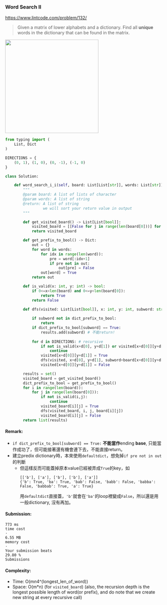 ### Word Search II
https://www.lintcode.com/problem/132/
> Given a matrix of lower alphabets and a dictionary. Find all **unique** words in the dictionary that can be found in the matrix. 

<p>
    <img src="https://assets.leetcode.com/uploads/2020/11/07/search1.jpg" width="300" />
</p>

```python
from typing import (
    List, Dict
)

DIRECTIONS = {
    (0, 1), (1, 0), (0, -1), (-1, 0)
}

class Solution:

    def word_search_i_i(self, board: List[List[str]], words: List[str]) -> List[str]:
        """
        @param board: A list of lists of character
        @param words: A list of string
        @return: A list of string
                 we will sort your return value in output
        """

        def get_visited_board() -> List[List[bool]]:
            visited_board = [[False for j in range(len(board[0]))] for i in range(len(board))]
            return visited_board

        def get_prefix_to_bool() -> Dict:
            out = {}
            for word in words:
                for idx in range(len(word)):
                    pre = word[:idx+1]
                    if pre not in out:
                        out[pre] = False
                out[word] = True
            return out

        def is_valid(x: int, y: int) -> bool:
            if 0<=x<len(board) and 0<=y<len(board[0]):
                return True
            return False

        def dfs(visited: List[List[bool]], x: int, y: int, subword: str):
            
            if subword not in dict_prefix_to_bool:
                return
            if dict_prefix_to_bool[subword] == True:
                results.add(subword) # 不能return!
                
            for d in DIRECTIONS: # recursive
                if not is_valid(x+d[0], y+d[1]) or visited[x+d[0]][y+d[1]]:
                    continue
                visited[x+d[0]][y+d[1]] = True
                dfs(visited, x+d[0], y+d[1], subword+board[x+d[0]][y+d[1]])
                visited[x+d[0]][y+d[1]] = False

        results = set()
        visited_board = get_visited_board()
        dict_prefix_to_bool = get_prefix_to_bool()
        for i in range(len(board)):
            for j in range(len(board[0])):
                if not is_valid(i,j):
                    continue
                visited_board[i][j] = True
                dfs(visited_board, i, j, board[i][j])
                visited_board[i][j] = False
        return list(results)
```
#### Remark:
- `if dict_prefix_to_bool[subword] == True:` **不能當作**ending **base**, 只能當作成功了，但可能接著還有機會連下去，不能直接return。
- 建立predix dictionary時，本來使用`defaultdict`，想免掉`if pre not in out`的判斷
  - 但這樣反而可能蓋掉原本value已經被弄成`True`的key，如
    ```
    [['b'], ['a'], ['b'], ['b'], ['a']]
    {'b': True, 'ba': True, 'bab': False, 'babb': False, 'babba': False, 'babbab': True, 'a': True}
    ```
    用`defaultdict`直接蓋，`'b'`就會在`'ba'`的loop裡變成`False`，所以還是用一般dictionary, 沒有再加。
#### Submission:
```
773 ms
time cost
·
6.55 MB
memory cost
·
Your submission beats
29.80 %
Submissions
```
#### Complexity:
- Time: O(m*n*4^(longest_len_of_word))
- Space: O(m*n) (for `visited_board`) (also, the recursion depth is the longest possible length of word(or prefix), and do note that we create new string at every recursive call)
